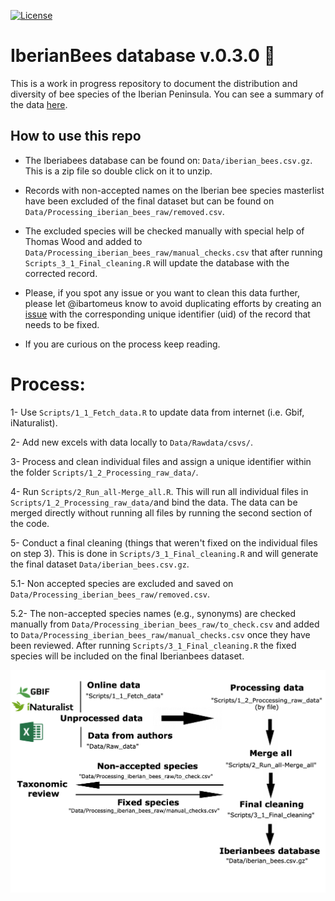[![License](https://licensebuttons.net/l/by/4.0/80x15.png)](https://raw.githubusercontent.com/ibartomeus/IberianBees/master/LICENSE)

# IberianBees database v.0.3.0 :bee:

This is a work in progress repository to document the distribution and diversity of bee species of the Iberian Peninsula. You can see a summary of the data [here](https://github.com/ibartomeus/IberianBees/blob/master/Summary.md).   

## How to use this repo  

- The Iberiabees database can be found on: `Data/iberian_bees.csv.gz`. This is a zip file so double click on it to unzip.

- Records with non-accepted names on the Iberian bee species masterlist have been excluded of the final dataset but can be found on `Data/Processing_iberian_bees_raw/removed.csv`. 

- The excluded species will be checked manually with special help of Thomas Wood and added to `Data/Processing_iberian_bees_raw/manual_checks.csv` that after running `Scripts_3_1_Final_cleaning.R` will update the database with the corrected record.

- Please, if you spot any issue or you want to clean this data further, please let @ibartomeus know to avoid duplicating efforts by creating an [issue](https://github.com/ibartomeus/IberianBees/issues) with the corresponding unique identifier (uid) of the record that needs to be fixed.

- If you are curious on the process keep reading.

# Process:

1- Use `Scripts/1_1_Fetch_data.R` to update data from internet (i.e. Gbif, iNaturalist).

2- Add new excels with data locally to `Data/Rawdata/csvs/`.

3- Process and clean individual files and assign a unique identifier within the folder `Scripts/1_2_Processing_raw_data/`.

4- Run `Scripts/2_Run_all-Merge_all.R`. This will run all individual files in `Scripts/1_2_Processing_raw_data/`and bind the data. The data can be merged directly without running all files by running the second section of the code.

5- Conduct a final cleaning (things that weren't fixed on the individual files on step 3). This is done in `Scripts/3_1_Final_cleaning.R` and will generate the final dataset `Data/iberian_bees.csv.gz`.

5.1- Non accepted species are excluded and saved on `Data/Processing_iberian_bees_raw/removed.csv`. 

5.2- The non-accepted species names (e.g., synonyms) are checked manually from `Data/Processing_iberian_bees_raw/to_check.csv` and added to `Data/Processing_iberian_bees_raw/manual_checks.csv` once they have been reviewed.  After running `Scripts/3_1_Final_cleaning.R` the fixed species will be included on the final Iberianbees dataset.

![plot](Manuscript/Summary/summary_repo.png)
